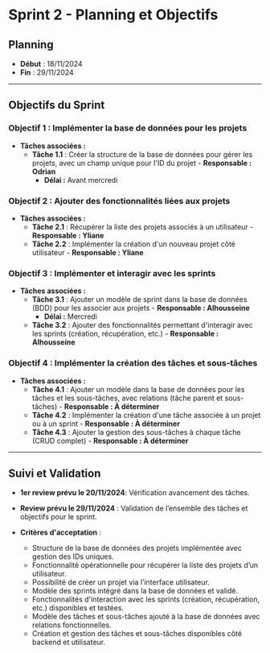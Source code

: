 # Sprint 2 - Planning et Objectifs

## Planning
- **Début** : 18/11/2024  
- **Fin** : 29/11/2024  

---

## Objectifs du Sprint

### Objectif 1 : Implémenter la base de données pour les projets
- **Tâches associées :**
  - **Tâche 1.1** : Créer la structure de la base de données pour gérer les projets, avec un champ unique pour l'ID du projet - **Responsable : Odrian**
    - **Délai :** Avant mercredi

### Objectif 2 : Ajouter des fonctionnalités liées aux projets
- **Tâches associées :**
  - **Tâche 2.1** : Récupérer la liste des projets associés à un utilisateur - **Responsable : Yliane**  
  - **Tâche 2.2** : Implémenter la création d'un nouveau projet côté utilisateur - **Responsable : Yliane**

### Objectif 3 : Implémenter et interagir avec les sprints
- **Tâches associées :**
  - **Tâche 3.1** : Ajouter un modèle de sprint dans la base de données (BDD) pour les associer aux projets - **Responsable : Alhousseine**
    - **Délai :** Mercredi  
  - **Tâche 3.2** : Ajouter des fonctionnalités permettant d'interagir avec les sprints (création, récupération, etc.) - **Responsable : Alhousseine**  


### Objectif 4 : Implémenter la création des tâches et sous-tâches
- **Tâches associées :**
  - **Tâche 4.1** : Ajouter un modèle dans la base de données pour les tâches et les sous-tâches, avec relations (tâche parent et sous-tâches) - **Responsable : À déterminer**
  - **Tâche 4.2** : Implémenter la création d'une tâche associée à un projet ou à un sprint - **Responsable : À déterminer**
  - **Tâche 4.3** : Ajouter la gestion des sous-tâches à chaque tâche (CRUD complet) - **Responsable : À déterminer**


---

## Suivi et Validation

- **1er review prévu le 20/11/2024**: Vérification avancement des tâches.

- **Review prévu le 29/11/2024** : Validation de l’ensemble des tâches et objectifs pour le sprint.  
- **Critères d'acceptation** :  
  - Structure de la base de données des projets implémentée avec gestion des IDs uniques.  
  - Fonctionnalité opérationnelle pour récupérer la liste des projets d’un utilisateur.  
  - Possibilité de créer un projet via l’interface utilisateur.  
  - Modèle des sprints intégré dans la base de données et validé.  
  - Fonctionnalités d'interaction avec les sprints (création, récupération, etc.) disponibles et testées.  
  - Modèle des tâches et sous-tâches ajouté à la base de données avec relations fonctionnelles.  
  - Création et gestion des tâches et sous-tâches disponibles côté backend et utilisateur.
